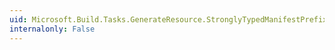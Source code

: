 ```yaml
---
uid: Microsoft.Build.Tasks.GenerateResource.StronglyTypedManifestPrefix
internalonly: False
---
```

